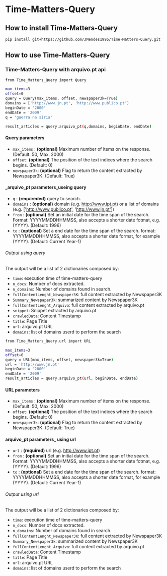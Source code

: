 # Time-Matters-Query
## How to install Time-Matters-Query
```bash
pip install git+https://github.com/JMendes1995/Time-Matters-Query.git
```
## How to use Time-Matters-Query
### Time-Matters-Query with arquivo.pt api
``` bash
from Time_Matters_Query import Query

max_items=3
offset=0
query = Query(max_items, offset, newspaper3k=True)
domains = ['http://www.jn.pt', 'http://www.publico.pt']
beginDate = '2000'
endDate = '2009'
q = 'guerra na síria'

result_articles = query.arquivo_pt(q,domains, beginDate, endDate)
```
#### Query parameters
- `max_items` : <b>(optional)</b> Maximum number of items on the response.(Default: 50, Max: 2000) 
- `offset`: <b>(optional)</b> The position of the text indices where the search begins. (Default: 0)
- `newspaper3k`: <b>(optional)</b> Flag to return the content extracted by Newspaper3K. (Default: True)

#### _arquivo_pt  parameters_useing query
- `q` : <b>(requireded)</b> query to search.
- `domains` : <b>(optional)</b> domain (e.g. http://www.ipt.pt) or a list of domains (e.g. ['http://www.publico.pt', 'http://www.jn.pt'])
- `from` : <b>(optional)</b> Set an initial date for the time span of the search. Format: YYYYMMDDHHMMSS, also accepts a shorter date fotmat, e.g. (YYYY). (Default: 1996)
- `to` : <b>(optional)</b> Set a end date for the time span of the search. format: YYYYMMDDHHMMSS, also accepts a shorter date format, for example (YYYY). (Default: Current Year-1)

###### Output using query
The output will be a list of 2 dictionaries composed by:
- `time`: execution time of time-matters-query
- `n_docs`: Number of docs extracted.
- `n_domains`: Number of domains found in search.
- `fullContentLenght_Newspaper3K`: full content extracted by Newspaper3K
- `Summary_Newspaper3k`: summarized content by Newspaper3K
- `fullContentLenght_Arquivo`: full content extracted by arquivo.pt
- `snippet`: Snippet extracted by arquivo.pt
- `crawledData`: Content Timestamp 
- `title`: Page Title
- `url`: arquivo.pt URL
- `domains`:  list of domains userd to perform the search


``` bash
from Time_Matters_Query.url import URL

max_items=3
offset=0
query = URL(max_items, offset, newspaper3k=True)
url = 'http://www.jn.pt'
beginDate = '2000'
endDate = '2009'
result_articles = query.arquivo_pt(url, beginDate, endDate)
```
#### URL parameters
- `max_items` : <b>(optional)</b> Maximum number of items on the response.(Default: 50, Max: 2000) 
- `offset`: <b>(optional)</b> The position of the text indices where the search begins. (Default: 0)
- `newspaper3k`: <b>(optional)</b> Flag to return the content extracted by Newspaper3K. (Default: True)

####  arquivo_pt parameters_ using url
- `url` : <b>(required)</b> url (e.g. http://www.ipt.pt) 
- `from` : <b>(optional)</b> Set an initial date for the time span of the search. Format: YYYYMMDDHHMMSS, also accepts a shorter date fotmat, e.g. (YYYY). (Default: 1996)
- `to` : <b>(optional)</b> Set a end date for the time span of the search. format: YYYYMMDDHHMMSS, also accepts a shorter date format, for example (YYYY). (Default: Current Year-1)

###### Output using url
The output will be a list of 2 dictionaries composed by:
- `time`: execution time of time-matters-query
- `n_docs`: Number of docs extracted.
- `n_domains`: Number of domains found in search.
- `fullContentLenght_Newspaper3K`: full content extracted by Newspaper3K
- `Summary_Newspaper3k`: summarized content by Newspaper3K
- `fullContentLenght_Arquivo`: full content extracted by arquivo.pt
- `crawledData`: Content Timestamp 
- `title`: Page Title
- `url`: arquivo.pt URL
- `domains`:  list of domains userd to perform the search


